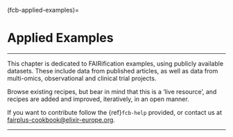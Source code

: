  (fcb-applied-examples)=
# Applied Examples

---

This chapter is dedicated to FAIRification examples, using publicly available datasets. These include data from published articles, as well as data from multi-omics, observational and clinical trial projects.

Browse existing recipes, but bear in mind that this is a ‘live resource’, and recipes are added and improved, iteratively, in an open manner.

If you want to contribute follow the {ref}`fcb-help` provided, or contact us at [fairplus-cookbook@elixir-europe.org](mailto:fairplus-cookbook@elixir-europe.org).

<!-- 1. [FAIRification of Metabolomics Data: Clarifying the Semantics of Data Matrices](TODO:link/not/here/yet)
2. [Conversion to an open format - using Frictionless Data Package](TODO:link/not/here/yet)
3. [Building a semantic model and annotating with open ontologies](TODO:link/not/here/yet)
4. [Conversion to RDF/Linked data and exploration with SPARQL](TODO:link/not/here/yet)


## IMI case studies

1. IMI eTOX - the safety context {ref}`fcb-fairify-examples-etox`
2. IMI ND4BB - the target identification context {ref}`fcb-fairify-examples-nd4bb`
3. IMI Resolute - the target identification context {ref}`fcb-fairify-examples-resolute`
4. IMI Oncotrack -  the clinical context {ref}`fcb-fairify-examples-oncotrack` -->

---

